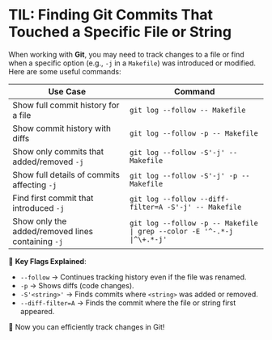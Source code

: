 # TIL: Finding Git Commits That Touched a Specific File or String

When working with **Git**, you may need to track changes to a file or find when a specific option (e.g., `-j` in a `Makefile`) was introduced or modified. Here are some useful commands:


| Use Case                                          | Command                                               |
| ------------------------------------------------- | ----------------------------------------------------- |
| Show full commit history for a file               | `git log --follow -- Makefile`                        |
| Show commit history with diffs                    | `git log --follow -p -- Makefile`                     |
| Show only commits that added/removed `-j`         | `git log --follow -S'-j' -- Makefile`                 |
| Show full details of commits affecting `-j`       | `git log --follow -S'-j' -p -- Makefile`              |
| Find first commit that introduced `-j`            | `git log --follow --diff-filter=A -S'-j' -- Makefile` |
| Show only the added/removed lines containing `-j` | `git log --follow -p -- Makefile \| grep --color -E '^-.*-j \|^\+.*-j'` |

🔹 **Key Flags Explained**:

-   `--follow` → Continues tracking history even if the file was renamed.
-   `-p` → Shows diffs (code changes).
-   `-S'<string>'` → Finds commits where `<string>` was added or removed.
-   `--diff-filter=A` → Finds the commit where the file or string first appeared.

🚀 Now you can efficiently track changes in Git!
